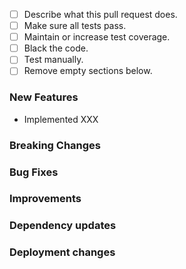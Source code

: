 <!---
Please make sure to follow the [DEV guidelines](https://gen3.org/resources/developer/dev-introduction/)
before asking for review.
--->

- [ ] Describe what this pull request does.
- [ ] Make sure all tests pass.
- [ ] Maintain or increase test coverage.
- [ ] Black the code.
- [ ] Test manually.
- [ ] Remove empty sections below.

### New Features
- Implemented XXX

### Breaking Changes


### Bug Fixes


### Improvements


### Dependency updates


### Deployment changes

